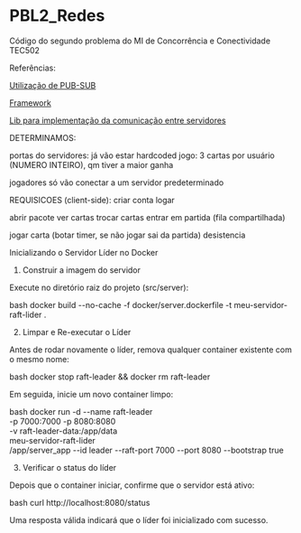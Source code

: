 # PBL2_Redes
Código do segundo problema do MI de Concorrência e Conectividade TEC502



Referências:

[Utilização de PUB-SUB](https://nats.io/)

[Framework](https://gin-gonic.com/)

[Lib para implementação da comunicação entre servidores](https://hazelcast.com/developers/clients/go/)



DETERMINAMOS:

portas do servidores: já vão estar hardcoded
jogo: 3 cartas por usuário (NUMERO INTEIRO), qm tiver a maior ganha

jogadores só vão conectar a um servidor predeterminado 

REQUISICOES (client-side):
criar conta
logar

abrir pacote
ver cartas
trocar cartas
entrar em partida (fila compartilhada)

jogar carta (botar timer, se não jogar sai da partida)
desistencia

Inicializando o Servidor Líder no Docker
1. Construir a imagem do servidor

Execute no diretório raiz do projeto (src/server):

bash
docker build --no-cache -f docker/server.dockerfile -t meu-servidor-raft-lider .

2. Limpar e Re-executar o Líder

Antes de rodar novamente o líder, remova qualquer container existente com o mesmo nome:

bash
docker stop raft-leader && docker rm raft-leader

Em seguida, inicie um novo container limpo:

bash
docker run -d --name raft-leader \
  -p 7000:7000 -p 8080:8080 \
  -v raft-leader-data:/app/data \
  meu-servidor-raft-lider \
  /app/server_app --id leader --raft-port 7000 --port 8080 --bootstrap true

3. Verificar o status do líder

Depois que o container iniciar, confirme que o servidor está ativo:

bash
curl http://localhost:8080/status

Uma resposta válida indicará que o líder foi inicializado com sucesso.